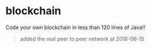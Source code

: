 # blockchain
Code your own blockchain in less than 120 lines of Java!!

> added the real peer to peer network at 2018-06-15
